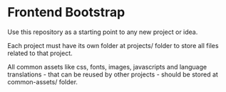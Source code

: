 Frontend Bootstrap
==================

Use this repository as a starting point to any new project or idea.

Each project must have its own folder at projects/ folder to store all files related to that project.

All common assets like css, fonts, images, javascripts and language translations - that can be reused by other projects - should be stored at common-assets/ folder.

